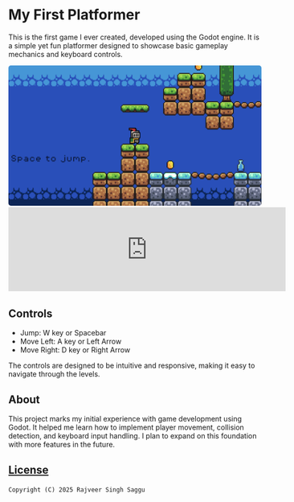 # My First Platformer

This is the first game I ever created, developed using the Godot engine. It is a simple yet fun platformer designed to showcase basic gameplay mechanics and keyboard controls.

<img src="screenshot.png" alt="screenshot" style="border-radius: 5px 5px 5px 5px">

<iframe frameborder="0" src="https://itch.io/embed/3910955?bg_color=222222&amp;fg_color=eeeeee&amp;link_color=294fb9&amp;border_color=363636" width="552" height="167"><a href="https://rajveer2009.itch.io/my-first-platformer">My First Platformer by Rajveer</a></iframe>

## Controls
- Jump: W key or Spacebar  
- Move Left: A key or Left Arrow  
- Move Right: D key or Right Arrow  

The controls are designed to be intuitive and responsive, making it easy to navigate through the levels.

## About
This project marks my initial experience with game development using Godot. It helped me learn how to implement player movement, collision detection, and keyboard input handling. I plan to expand on this foundation with more features in the future.

## [License](LICENSE.md)
`Copyright (C) 2025 Rajveer Singh Saggu`

